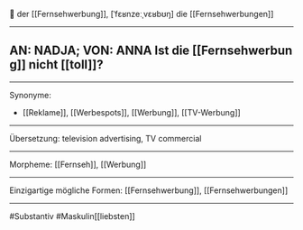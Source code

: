 🔵 der [[Fernsehwerbung]], [ˈfɛʁnzeːˌvɛʁbʊŋ]
die [[Fernsehwerbungen]]

---

## AN: NADJA; VON: ANNA Ist die [[Fernsehwerbung]] nicht [[toll]]?

---

Synonyme:

- [[Reklame]], [[Werbespots]], [[Werbung]], [[TV-Werbung]]

---

Übersetzung: television advertising, TV commercial

---

Morpheme:
[[Fernseh]], [[Werbung]]

---

Einzigartige mögliche Formen: [[Fernsehwerbung]], [[Fernsehwerbungen]]

---

#Substantiv #Maskulin[[liebsten]]
